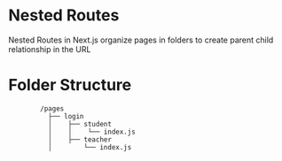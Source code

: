 # Nested Routes
Nested Routes in Next.js organize pages in folders to create parent child relationship in the URL

# Folder Structure
            /pages
              ├── login
              │    ├── student
              │    │    └── index.js
              │    ├── teacher
              │        └── index.js
